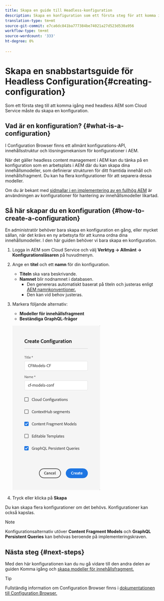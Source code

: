```yaml
---
title: Skapa en guide till Headless-konfiguration
description: Skapa en konfiguration som ett första steg för att komma igång med headless i AEM som Cloud Service.
translation-type: tm+mt
source-git-commit: e7ca6dc841ba777384be74021a27d523d530a956
workflow-type: tm+mt
source-wordcount: '333'
ht-degree: 0%

---
```



# Skapa en snabbstartsguide för Headless Configuration{#creating-configuration}

Som ett första steg till att komma igång med headless AEM som Cloud Service måste du skapa en konfiguration.

## Vad är en konfiguration? {#what-is-a-configuration}

I Configuration Browser finns ett allmänt konfigurations-API, innehållsstruktur och lösningsmekanism för konfigurationer i AEM.

När det gäller headless content management i AEM kan du tänka på en konfiguration som en arbetsplats i AEM där du kan skapa dina innehållsmodeller, som definierar strukturen för ditt framtida innehåll och innehållsfragment. Du kan ha flera konfigurationer för att separera dessa modeller.

Om du är bekant med [sidmallar i en implementering av en fullhög AEM](/help/sites-cloud/authoring/features/templates.md) är användningen av konfigurationer för hantering av innehållsmodeller likartad.

## Så här skapar du en konfiguration {#how-to-create-a-configuration}

En administratör behöver bara skapa en konfiguration en gång, eller mycket sällan, när det krävs en ny arbetsyta för att kunna ordna dina innehållsmodeller. I den här guiden behöver vi bara skapa en konfiguration.

1. Logga in AEM som Cloud Service och välj **Verktyg -> Allmänt -> Konfigurationsläsaren** på huvudmenyn.
1. Ange en **titel** och ett **namn** för din konfiguration.
   * **Titeln** ska vara beskrivande.
   * **Namnet** blir nodnamnet i databasen.
      * Den genereras automatiskt baserat på titeln och justeras enligt [AEM namnkonventioner.](/help/implementing/developing/introduction/naming-conventions.md)
      * Den kan vid behov justeras.
1. Markera följande alternativ:
   * **Modeller för innehållsfragment**
   * **Beständiga GraphQL-frågor**

   ![Skapa konfiguration](../assets/create-configuration.png)

1. Tryck eller klicka på **Skapa**

Du kan skapa flera konfigurationer om det behövs. Konfigurationer kan också kapslas.

>[!NOTE]
>
>Konfigurationsalternativ utöver **Content Fragment Models** och **GraphQL Persistent Queries** kan behövas beroende på implementeringskraven.

## Nästa steg {#next-steps}

Med den här konfigurationen kan du nu gå vidare till den andra delen av guiden Komma igång och [skapa modeller för innehållsfragment.](create-content-model.md)

>[!TIP]
>
>Fullständig information om Configuration Browser finns i [dokumentationen till Configuration Browser.](/help/implementing/developing/introduction/configurations.md)
